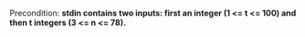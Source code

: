 Precondition: **stdin contains two inputs: first an integer (1 <= t <= 100) and then t integers (3 <= n <= 78).**